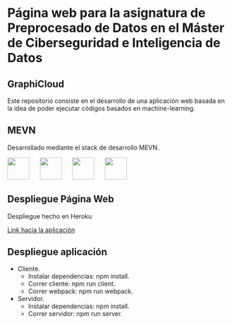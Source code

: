 # Página web para la asignatura de Preprocesado de Datos en el Máster de Ciberseguridad e Inteligencia de Datos 

## GraphiCloud
Este repositorio consiste en el desarrollo de una aplicación web basada en la idea de poder ejecutar códigos basados en machine-learning.

## MEVN
Desarrollado mediante el stack de desarrollo MEVN.

<img src="https://encrypted-tbn0.gstatic.com/images?q=tbn:ANd9GcSOOiKh1Xk5RDZFKPkVXYfi8U-t2cuotiAOR7G_7w_HWXfV02TMnd9wnVM" height="50" /> &nbsp;&nbsp;&nbsp;&nbsp;&nbsp;<img src="https://i.cloudup.com/zfY6lL7eFa-3000x3000.png" height="50" /> &nbsp;&nbsp;&nbsp;&nbsp;&nbsp;<img src="https://upload.wikimedia.org/wikipedia/commons/thumb/9/95/Vue.js_Logo_2.svg/220px-Vue.js_Logo_2.svg.png" height="50" />  &nbsp;&nbsp;&nbsp;&nbsp;&nbsp;<img src="https://upload.wikimedia.org/wikipedia/commons/7/7e/Node.js_logo_2015.svg" height="50" />

## Despliegue Página Web
Despliegue hecho en Heroku

[Link hacia la aplicación](https://cosasdeclase.herokuapp.com/#/)

## Despliegue aplicación
- Cliente.
  - Instalar dependencias: npm install.
  - Correr cliente: npm run client.
  - Correr webpack: npm run webpack.
- Servidor.
  - Instalar dependencias: npm install.
  - Correr servidor: npm run server.
